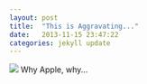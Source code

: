 ```yaml
---
layout: post
title:  "This is Aggravating..."
date:   2013-11-15 23:47:22
categories: jekyll update
---
```


![](http://cl.ly/image/0L271U3e2t46/Image%202013.11.15%2011%3A35%3A33%20AM.png)
Why Apple, why...
